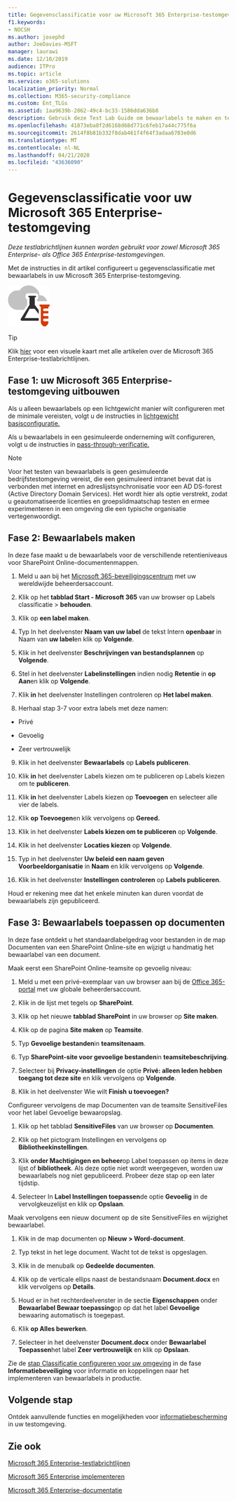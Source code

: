 ```yaml
---
title: Gegevensclassificatie voor uw Microsoft 365 Enterprise-testomgeving
f1.keywords:
- NOCSH
ms.author: josephd
author: JoeDavies-MSFT
manager: laurawi
ms.date: 12/10/2019
audience: ITPro
ms.topic: article
ms.service: o365-solutions
localization_priority: Normal
ms.collection: M365-security-compliance
ms.custom: Ent_TLGs
ms.assetid: 1aa9639b-2862-49c4-bc33-1586dda636b8
description: Gebruik deze Test Lab Guide om bewaarlabels te maken en te gebruiken op documenten in uw Microsoft 365 Enterprise-testomgeving.
ms.openlocfilehash: 41873eba8f2d6168d68d771c6feb17a44c775f6a
ms.sourcegitcommit: 2614f8b81b332f8dab461f4f64f3adaa6703e0d6
ms.translationtype: MT
ms.contentlocale: nl-NL
ms.lasthandoff: 04/21/2020
ms.locfileid: "43636090"
---
```

# <a name="data-classification-for-your-microsoft-365-enterprise-test-environment"></a>Gegevensclassificatie voor uw Microsoft 365 Enterprise-testomgeving

*Deze testlabrichtlijnen kunnen worden gebruikt voor zowel Microsoft 365 Enterprise- als Office 365 Enterprise-testomgevingen.*

Met de instructies in dit artikel configureert u gegevensclassificatie met bewaarlabels in uw Microsoft 365 Enterprise-testomgeving.

![Testlabrichtlijnen voor de Microsoft-cloud](../media/m365-enterprise-test-lab-guides/cloud-tlg-icon.png)

> [!TIP]
> Klik [hier](../media/m365-enterprise-test-lab-guides/Microsoft365EnterpriseTLGStack.pdf) voor een visuele kaart met alle artikelen over de Microsoft 365 Enterprise-testlabrichtlijnen.
  
## <a name="phase-1-build-out-your-microsoft-365-enterprise-test-environment"></a>Fase 1: uw Microsoft 365 Enterprise-testomgeving uitbouwen

Als u alleen bewaarlabels op een lichtgewicht manier wilt configureren met de minimale vereisten, volgt u de instructies in [lichtgewicht basisconfiguratie.](lightweight-base-configuration-microsoft-365-enterprise.md)
  
Als u bewaarlabels in een gesimuleerde onderneming wilt configureren, volgt u de instructies in [pass-through-verificatie.](pass-through-auth-m365-ent-test-environment.md)
  
> [!NOTE]
> Voor het testen van bewaarlabels is geen gesimuleerde bedrijfstestomgeving vereist, die een gesimuleerd intranet bevat dat is verbonden met internet en adreslijstsynchronisatie voor een AD DS-forest (Active Directory Domain Services). Het wordt hier als optie verstrekt, zodat u geautomatiseerde licenties en groepslidmaatschap testen en ermee experimenteren in een omgeving die een typische organisatie vertegenwoordigt. 

## <a name="phase-2-create-retention-labels"></a>Fase 2: Bewaarlabels maken

In deze fase maakt u de bewaarlabels voor de verschillende retentieniveaus voor SharePoint Online-documentenmappen.

1. Meld u aan bij het [Microsoft 365-beveiligingscentrum](https://security.microsoft.com/homepage) met uw wereldwijde beheerdersaccount.
    
2. Klik op het **tabblad Start - Microsoft 365** van uw browser op Labels classificatie > **behouden**.
    
3. Klik op **een label maken**.
    
4. Typ In het deelvenster **Naam van uw label** de tekst Intern **openbaar** in Naam van **uw label**en klik op **Volgende**.

5. Klik in het deelvenster **Beschrijvingen van bestandsplannen** op **Volgende**.
    
6. Stel in het deelvenster **Labelinstellingen** indien nodig **Retentie** in **op Aan**en klik op **Volgende**.
    
7. Klik **in** het deelvenster Instellingen controleren op **Het label maken**.
    
8. Herhaal stap 3-7 voor extra labels met deze namen:
    
  - Privé
    
  - Gevoelig
    
  - Zeer vertrouwelijk
  
9. Klik in het deelvenster **Bewaarlabels** op **Labels publiceren**.
    
10. Klik **in** het deelvenster Labels kiezen om te publiceren op Labels kiezen om te **publiceren**.
    
11. Klik **in** het deelvenster Labels kiezen op **Toevoegen** en selecteer alle vier de labels.
    
12. Klik **op Toevoegen**en klik vervolgens op **Gereed.**
    
13. Klik in het deelvenster **Labels kiezen om te publiceren** op **Volgende**.
    
14. Klik in het deelvenster **Locaties kiezen** op **Volgende**.
    
15. Typ in het deelvenster **Uw beleid een naam geven** **Voorbeeldorganisatie** in **Naam** en klik vervolgens op **Volgende**.
    
16. Klik in het deelvenster **Instellingen controleren** op **Labels publiceren**.
 
Houd er rekening mee dat het enkele minuten kan duren voordat de bewaarlabels zijn gepubliceerd.

## <a name="phase-3-apply-retention-labels-to-documents"></a>Fase 3: Bewaarlabels toepassen op documenten

In deze fase ontdekt u het standaardlabelgedrag voor bestanden in de map Documenten van een SharePoint Online-site en wijzigt u handmatig het bewaarlabel van een document.

Maak eerst een SharePoint Online-teamsite op gevoelig niveau:
  
1. Meld u met een privé-exemplaar van uw browser aan bij de [Office 365-portal](https://portal.office.com) met uw globale beheerdersaccount.
    
2. Klik in de lijst met tegels op **SharePoint**.
    
3. Klik op het nieuwe **tabblad SharePoint** in uw browser op **Site maken**.
    
4. Klik op de pagina **Site maken** op **Teamsite**.
    
5. Typ **Gevoelige bestanden**in **teamsitenaam**.
    
6. Typ **SharePoint-site voor gevoelige bestanden**in **teamsitebeschrijving**.
    
7.  Selecteer bij **Privacy-instellingen** de optie **Privé: alleen leden hebben toegang tot deze site** en klik vervolgens op **Volgende**.
    
8. Klik in het deelvenster Wie wilt **Finish** **u toevoegen?**
    
Configureer vervolgens de map Documenten van de teamsite SensitiveFiles voor het label Gevoelige bewaaropslag.
  
1. Klik op het tabblad **SensitiveFiles** van uw browser op **Documenten**.
    
2. Klik op het pictogram Instellingen en vervolgens op **Bibliotheekinstellingen**.
    
3. Klik **onder Machtigingen en beheer**op Label toepassen op items in deze lijst of **bibliotheek**. Als deze optie niet wordt weergegeven, worden uw bewaarlabels nog niet gepubliceerd. Probeer deze stap op een later tijdstip.
    
4. Selecteer In **Label Instellingen toepassen**de optie **Gevoelig** in de vervolgkeuzelijst en klik op **Opslaan**.

Maak vervolgens een nieuw document op de site SensitiveFiles en wijzighet bewaarlabel.
    
1. Klik in de map documenten op **Nieuw > Word-document**.
    
2. Typ tekst in het lege document. Wacht tot de tekst is opgeslagen.
    
3. Klik in de menubalk op **Gedeelde documenten**.
    
4. Klik op de verticale ellips naast de bestandsnaam **Document.docx** en klik vervolgens op **Details**.
    
5. Houd er in het rechterdeelvenster in de sectie **Eigenschappen** onder **Bewaarlabel Bewaar toepassing**op op dat het label **Gevoelige** bewaaring automatisch is toegepast.
    
6. Klik **op Alles bewerken**.
    
7. Selecteer in het deelvenster **Document.docx** onder **Bewaarlabel Toepassen**het label **Zeer vertrouwelijk** en klik op **Opslaan**.

Zie de [stap Classificatie configureren voor uw omgeving](infoprotect-configure-classification.md) in de fase **Informatiebeveiliging** voor informatie en koppelingen naar het implementeren van bewaarlabels in productie.

## <a name="next-step"></a>Volgende stap

Ontdek aanvullende functies en mogelijkheden voor [informatiebescherming](m365-enterprise-test-lab-guides.md#information-protection) in uw testomgeving.

## <a name="see-also"></a>Zie ook

[Microsoft 365 Enterprise-testlabrichtlijnen](m365-enterprise-test-lab-guides.md)

[Microsoft 365 Enterprise implementeren](deploy-microsoft-365-enterprise.md)

[Microsoft 365 Enterprise-documentatie](https://docs.microsoft.com/microsoft-365-enterprise/)

 

